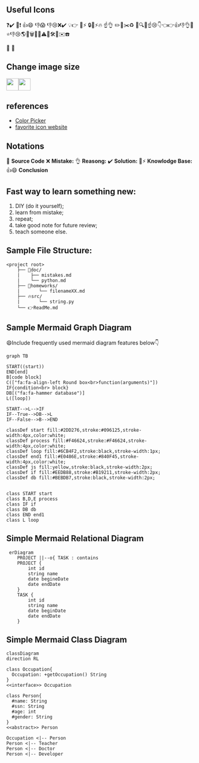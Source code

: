 ## Useful Icons

❓✔️ 📌❗️ 👍😄 👎😱 👎😢❌✔️ 💡👉 🔔⚡️ 🔒🔑⚡️🔥 ☝️👌
✏️📄✂️♻️
📝🔍🔨☝️😢👇👈👉👍👎👌👊⭐️👎😢🌎💾🗑🐛📒⚠️📐🛠🎯✉️☎️

:hammer:
:department_store:

## Change image size
<img src="images/bug.png" width="32"/><img src="images/waiting.gif" width="32">
[](images/bug.png) [](images/waiting.gif)

## references
* [Color Picker](https://www.webfx.com/web-design/color-picker/)
* [favorite icon website](https://www.webfx.com/tools/emoji-cheat-sheet/)

## Notations
📝 **Source Code**
❌ **Mistake:**
👌 **Reasong:**
✔️ **Solution:**
🔑⚡️ **Knowlodge Base:**
👍😄 **Conclusion**

## Fast way to learn something new:
  1. DIY (do it yourself);
  2. learn from mistake;
  3. repeat;
  4. take good note for future review;
  5. teach someone else.

## Sample File Structure:

```output
<project root>
    ├── 📝doc/
    |    ├── mistakes.md 
    |    └── python.md 
    ├── 🔨homeworks/
    |       └── filenameXX.md
    ├── 🔥src/
    |       └── string.py
    └── 👉ReadMe.md
```

## Sample Mermaid Graph Diagram

😄Include frequently used mermaid diagram features below👇

```mermaid
graph TB

START((start))
END[end]
B[code block]
C(["fa:fa-align-left Round box<br>function(arguments)"])
IF{condition<br> block}
DB[("fa:fa-hammer database")]
L([loop])

START-->L-->IF
IF--True-->DB-->L
IF--False-->B-->END

classDef start fill:#2DD276,stroke:#096125,stroke-width:4px,color:white;
classDef process fill:#F46624,stroke:#F46624,stroke-width:4px,color:white;
classDef loop fill:#6CB4F2,stroke:black,stroke-width:1px;
classDef end1 fill:#E0486E,stroke:#840F45,stroke-width:4px,color:white;
classDef js fill:yellow,stroke:black,stroke-width:2px;
classDef if fill:#EEDB88,stroke:#B19211,stroke-width:2px;
classDef db fill:#BEBDB7,stroke:black,stroke-width:2px;


class START start
class B,D,E process
class IF if
class DB db
class END end1
class L loop
```

## Simple Mermaid Relational Diagram

```mermaid
 erDiagram
    PROJECT ||--o{ TASK : contains
    PROJECT {
        int id
        string name
        date begineDate
        date endDate
    }
    TASK {
        int id
        string name
        date beginDate
        date endDate
    }
```

## Simple Mermaid Class Diagram

```mermaid
classDiagram
direction RL

class Occupation{
  Occupation: +getOccupation() String
}
<<interface>> Occupation

class Person{
  #name: String
  #ssn: String
  #age: int
  #gender: String
}
<<abstract>> Person

Occupation <|-- Person
Person <|-- Teacher
Person <|-- Doctor
Person <|-- Developer
```